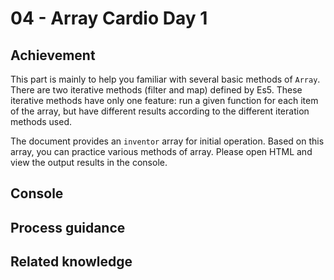 # 04 - Array Cardio Day 1

## Achievement

This part is mainly to help you familiar with several basic methods of `Array`. There are two iterative methods (filter and map) defined by Es5. These iterative methods have only one feature: run a given function for each item of the array, but have different results according to the different iteration methods used.

The document provides an `inventor` array for initial operation. Based on this array, you can practice various methods of array. Please open HTML and view the output results in the console.




## Console






## Process guidance





## Related knowledge